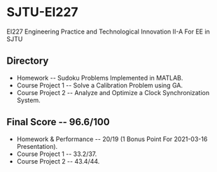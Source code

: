 # SJTU-EI227
EI227 Engineering Practice and Technological Innovation II-A For EE in SJTU 

## Directory  
* Homework -- Sudoku Problems Implemented in MATLAB.  
* Course Project 1 -- Solve a Calibration Problem using GA.  
* Course Project 2 -- Analyze and Optimize a Clock Synchronization System.  

## Final Score -- 96.6/100
* Homework & Performance -- 20/19 (1 Bonus Point For 2021-03-16 Presentation).  
* Course Project 1 -- 33.2/37.  
* Course Project 2 -- 43.4/44.  
